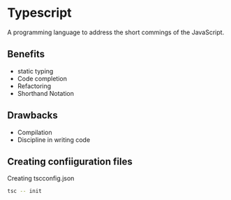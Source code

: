 # Typescript
A programming language to address the short commings of the JavaScript.

## Benefits
- static typing
- Code completion
- Refactoring
- Shorthand Notation

## Drawbacks
- Compilation
- Discipline in writing code

## Creating confiiguration files
Creating tscconfig.json
``` bash
tsc -- init
```

